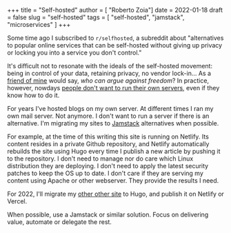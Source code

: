 +++
title = "Self-hosted"
author = [ "Roberto Zoia"] 
date = 2022-01-18
draft = false
slug = "self-hosted"
tags = [ "self-hosted", "jamstack", "microservices" ]
+++

Some time ago I subscribed to `r/selfhosted`, a subreddit about "alternatives to popular online services that can be self-hosted without giving up privacy or locking you into a service you don't control."

It's difficult not to resonate with the ideals of the self-hosted movement: being in control of your data, retaining privacy, no vendor lock-in... As a [friend of mine](http://manoloalcazar.com) would say, _who can argue against freedom_? In practice, however, nowdays [people don't want to run their own servers](https://moxie.org/2022/01/07/web3-first-impressions.html), even if they know how to do it.

[^even-companies]: Companies also try not to run servers when possible, but hire services on the cloud instead.

For years I've hosted blogs on my own server. At different times I ran my own mail server. Not anymore. I don't want to run a server if there is an alternative. I'm migrating my sites to [Jamstack](https://jamstack.org/what-is-jamstack/) alternatives when possible.

For example, at the time of this writing this site is running on Netlify. Its content resides in a private Github repository, and Netlify automatically rebuilds the site using Hugo every time I publish a new article by pushing it to the repository. I don't need to manage nor do care which Linux distribution they are deploying. I don't need to apply the latest security patches to keep the OS up to date. I don't care if they are serving my content using Apache or other webserver. They provide the results I need.

For 2022, I'll migrate my [other other site](https://zoia.org) to Hugo, and publish it on Netlify or Vercel.

When possible, use a Jamstack or similar solution. Focus on delivering value, automate or delegate the rest.

